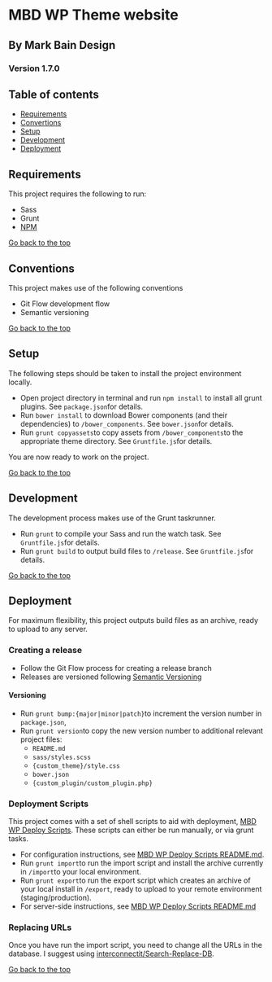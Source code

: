 # MBD WP Theme website

## By Mark Bain Design

### Version 1.7.0

## Table of contents

- [Requirements](#requirements)
- [Convertions](#conventions)
- [Setup](#setup)
- [Development](#development)
- [Deployment](#deployment)

## Requirements

This project requires the following to run:

- Sass
- Grunt
- [NPM]

[Go back to the top](#table-of-contents)

## Conventions

This project makes use of the following conventions

- Git Flow development flow
- Semantic versioning

[Go back to the top](#table-of-contents)

## Setup

The following steps should be taken to install the project environment locally.

- Open project directory in terminal and run `npm install` to install all grunt plugins. See `package.json`for details. 
- Run `bower install` to download Bower components (and their dependencies) to `/bower_components`. See `bower.json`for details.
- Run `grunt copyassets`to copy assets from `/bower_components`to the appropriate theme directory. See `Gruntfile.js`for details.

You are now ready to work on the project. 

[Go back to the top](#table-of-contents)

## Development

The development process makes use of the Grunt taskrunner.

- Run `grunt` to compile your Sass and run the watch task. See `Gruntfile.js`for details.
- Run `grunt build` to output build files to `/release`. See `Gruntfile.js`for details.

[Go back to the top](#table-of-contents)

## Deployment

For maximum flexibility, this project outputs build files as an archive, ready to upload to any server. 

### Creating a release

- Follow the Git Flow process for creating a release branch
- Releases are versioned following [Semantic Versioning]

#### Versioning

- Run `grunt bump:{major|minor|patch}`to increment the version number in `package.json`, 
- Run `grunt version`to copy the new version number to additional relevant project files:
	- `README.md`
	- `sass/styles.scss`
	- `{custom_theme}/style.css`
	- `bower.json`
	- `{custom_plugin/custom_plugin.php}`


### Deployment Scripts


This project comes with a set of shell scripts to aid with deployment, [MBD WP Deploy Scripts]. These scripts can either be run manually, or via grunt tasks.

- For configuration instructions, see [MBD WP Deploy Scripts README.md].
- Run `grunt import`to run the import script and install the archive currently in `/import`to your local environment.
- Run `grunt export`to run the export script which creates an archive of your local install in `/export`, ready to upload to your remote environment (staging/production).
- For server-side instructions, see [MBD WP Deploy Scripts README.md]

### Replacing URLs

Once you have run the import script, you need to change all the URLs in the database. I suggest using [interconnectit/Search-Replace-DB]. 

[Go back to the top](#table-of-contents)

[Interconnectit/Search-Replace-DB]: https://github.com/interconnectit/Search-Replace-DB
[MBD WP Deploy Scripts]: https://github.com/markbaindesign/mbd-wp-deploy-scripts
[MBD WP Deploy Scripts README.md]: https://github.com/markbaindesign/mbd-wp-deploy-scripts/blob/master/scripts/README.md
[NPM]: https://www.npmjs.com/
[Semantic Versioning]: #